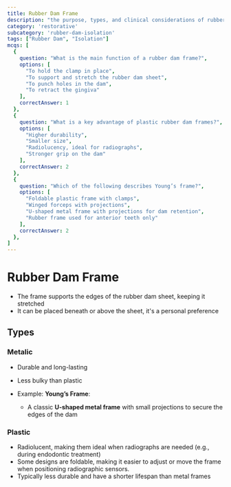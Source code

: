 ```yaml
---
title: Rubber Dam Frame
description: "the purpose, types, and clinical considerations of rubber dam frames"
category: 'restorative'
subcategory: 'rubber-dam-isolation'
tags: ["Rubber Dam", "Isolation"]
mcqs: [
  {
    question: "What is the main function of a rubber dam frame?",
    options: [
      "To hold the clamp in place",
      "To support and stretch the rubber dam sheet",
      "To punch holes in the dam",
      "To retract the gingiva"
    ],
    correctAnswer: 1
  },
  {
    question: "What is a key advantage of plastic rubber dam frames?",
    options: [
      "Higher durability",
      "Smaller size",
      "Radiolucency, ideal for radiographs",
      "Stronger grip on the dam"
    ],
    correctAnswer: 2
  },
  {
    question: "Which of the following describes Young’s frame?",
    options: [
      "Foldable plastic frame with clamps",
      "Winged forceps with projections",
      "U-shaped metal frame with projections for dam retention",
      "Rubber frame used for anterior teeth only"
    ],
    correctAnswer: 2
  },
]
---
```

# Rubber Dam Frame
- The frame supports the edges of the rubber dam sheet, keeping it stretched
- It can be placed beneath or above the sheet, it's a personal preference
## Types
### Metalic
- Durable and long-lasting
- Less bulky than plastic

 - Example: **Young’s Frame**: 
	 - A classic **U-shaped metal frame** with small projections to secure the edges of the dam
### Plastic
- Radiolucent, making them ideal when radiographs are needed (e.g., during endodontic treatment)
- Some designs are foldable, making it easier to adjust or move the frame when positioning radiographic sensors.
- Typically less durable and have a shorter lifespan than metal frames
